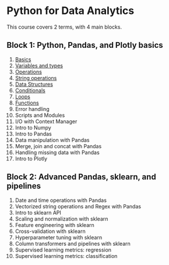 # Python for Data Analytics

This course covers 2 terms, with 4 main blocks.

## Block 1: Python, Pandas, and Plotly basics

1. [Basics](/01_basics/01_basics.md)
2. [Variables and types](/02_variables_and_types/02_variables_and_types.md)
3. [Operations](/03_operations/03_operations.md)
4. [String operations](/04_string_operations/04_string_operations.md)
5. [Data Structures](/05_data_structures/05_data_structures.md)
6. [Conditionals](/06_conditionals/06_conditionals.md)
7. [Loops](/07_loops/07_loops.md)
8. [Functions](/07_functions/07_functions.md)
9. Error handling
10. Scripts and Modules
11. I/O with Context Manager
12. Intro to Numpy
13. Intro to Pandas
14. Data manipulation with Pandas
15. Merge, join and concat with Pandas
16. Handling missing data with Pandas
17. Intro to Plotly

## Block 2: Advanced Pandas, sklearn, and pipelines

1. Date and time operations with Pandas
2. Vectorized string operations and Regex with Pandas
3. Intro to sklearn API
4. Scaling and normalization with sklearn
5. Feature engineering with sklearn
6. Cross-validation with sklearn
7. Hyperparameter tuning with sklearn
8. Column transformers and pipelines with sklearn
9. Supervised learning metrics: regression
10. Supervised learning metrics: classification
